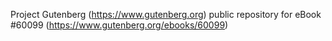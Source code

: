 Project Gutenberg (https://www.gutenberg.org) public repository for eBook #60099 (https://www.gutenberg.org/ebooks/60099)
